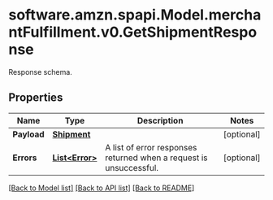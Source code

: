 # software.amzn.spapi.Model.merchantFulfillment.v0.GetShipmentResponse
Response schema.

## Properties

Name | Type | Description | Notes
------------ | ------------- | ------------- | -------------
**Payload** | [**Shipment**](Shipment.md) |  | [optional] 
**Errors** | [**List&lt;Error&gt;**](Error.md) | A list of error responses returned when a request is unsuccessful. | [optional] 

[[Back to Model list]](../README.md#documentation-for-models) [[Back to API list]](../README.md#documentation-for-api-endpoints) [[Back to README]](../README.md)


